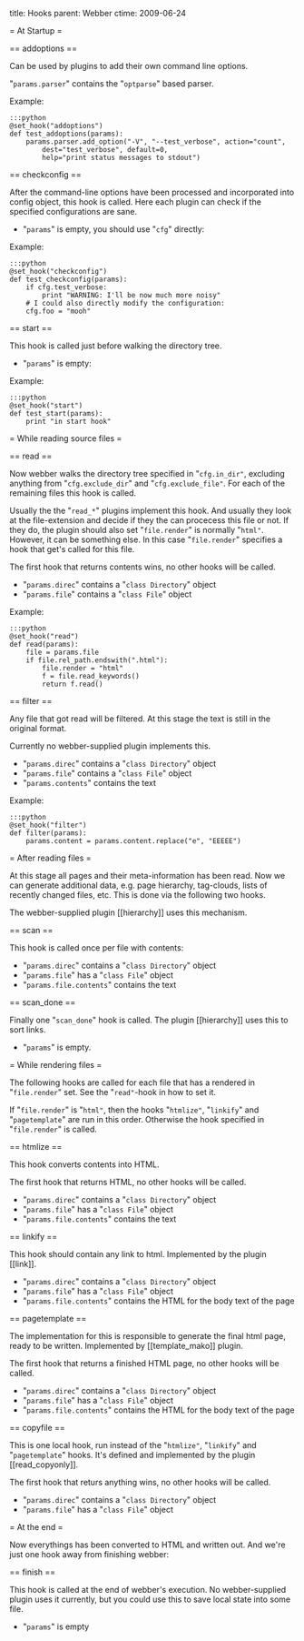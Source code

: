 title: Hooks
parent: Webber
ctime: 2009-06-24

= At Startup =

== addoptions ==

Can be used by plugins to add their own command line options.

"`params.parser`" contains the "`optparse`" based parser.

Example:

	:::python
	@set_hook("addoptions")
	def test_addoptions(params):
		params.parser.add_option("-V", "--test_verbose", action="count",
			dest="test_verbose", default=0,
			help="print status messages to stdout")

== checkconfig ==

After the command-line options have been processed and incorporated into
config object, this hook is called. Here each plugin can check if the
specified configurations are sane.

* "`params`" is empty, you should use "`cfg`" directly:

Example:

	:::python
	@set_hook("checkconfig")
	def test_checkconfig(params):
		if cfg.test_verbose:
			print "WARNING: I'll be now much more noisy"
		# I could also directly modify the configuration:
		cfg.foo = "mooh"

== start ==

This hook is called just before walking the directory tree.

* "`params`" is empty:

Example:

	:::python
	@set_hook("start")
	def test_start(params):
		print "in start hook"


= While reading source files =

== read ==

Now webber walks the directory tree specified in "`cfg.in_dir"`, excluding
anything from "`cfg.exclude_dir`" and "`cfg.exclude_file"`. For each of the
remaining files this hook is called.

Usually the the "`read_*`" plugins implement this hook. And usually they look
at the file-extension and decide if they the can procecess this file or not.
If they do, the plugin should also set "`file.render`" is normally "`html"`.
However, it can be something else. In this case "`file.render`" specifies a
hook that get's called for this file.

The first hook that returns contents wins, no other hooks will be called.

* "`params.direc`" contains a "`class Directory`" object
* "`params.file`" contains a "`class File`" object

Example:

	:::python
	@set_hook("read")
	def read(params):
		file = params.file
		if file.rel_path.endswith(".html"):
			file.render = "html"
			f = file.read_keywords()
			return f.read()

== filter ==

Any file that got read will be filtered. At this stage the text is still in the
original format.

Currently no webber-supplied plugin implements this.

* "`params.direc`" contains a "`class Directory`" object
* "`params.file`" contains a "`class File`" object
* "`params.contents`" contains the text

Example:

	:::python
	@set_hook("filter")
	def filter(params):
		params.content = params.content.replace("e", "EEEEE")


= After reading files =

At this stage all pages and their meta-information has been read. Now we can
generate additional data, e.g. page hierarchy, tag-clouds, lists of recently
changed files, etc. This is done via the following two hooks.

The webber-supplied plugin [[hierarchy]] uses this
mechanism.

== scan ==

This hook is called once per file with contents:

* "`params.direc`" contains a "`class Directory`" object
* "`params.file`" has a "`class File`" object
* "`params.file.contents`" contains the text

== scan_done ==

Finally one "`scan_done`" hook is called. The plugin [[hierarchy]]
uses this to sort links.

* "`params`" is empty.

= While rendering files =

The following hooks are called for each file that has a rendered in
"`file.render`" set. See the "`read"`-hook in how to set it.

If "`file.render`" is "`html"`, then the hooks "`htmlize"`, "`linkify`" and
"`pagetemplate`" are run in this order. Otherwise the hook specified
in "`file.render`" is called.

== htmlize ==

This hook converts contents into HTML.

The first hook that returns HTML, no other hooks will be called.

* "`params.direc`" contains a "`class Directory`" object
* "`params.file`" has a "`class File`" object
* "`params.file.contents`" contains the text

== linkify ==

This hook should contain any link to html. Implemented by the plugin
[[link]].

* "`params.direc`" contains a "`class Directory`" object
* "`params.file`" has a "`class File`" object
* "`params.file.contents`" contains the HTML for the body text of the page

== pagetemplate ==

The implementation for this is responsible to generate the final html page,
ready to be written. Implemented by [[template_mako]] plugin.

The first hook that returns a finished HTML page, no other hooks will be
called.

* "`params.direc`" contains a "`class Directory`" object
* "`params.file`" has a "`class File`" object
* "`params.file.contents`" contains the HTML for the body text of the page

== copyfile ==

This is one local hook, run instead of the "`htmlize"`, "`linkify`" and
"`pagetemplate`" hooks. It's defined and implemented by the plugin
[[read_copyonly]].

The first hook that returs anything wins, no other hooks will be called.

* "`params.direc`" contains a "`class Directory`" object
* "`params.file`" has a "`class File`" object

= At the end =

Now everythings has been converted to HTML and written out. And we're just
one hook away from finishing webber:

== finish ==

This hook is called at the end of webber's execution. No webber-supplied
plugin uses it currently, but you could use this to save local state into some
file.

* "`params`" is empty
